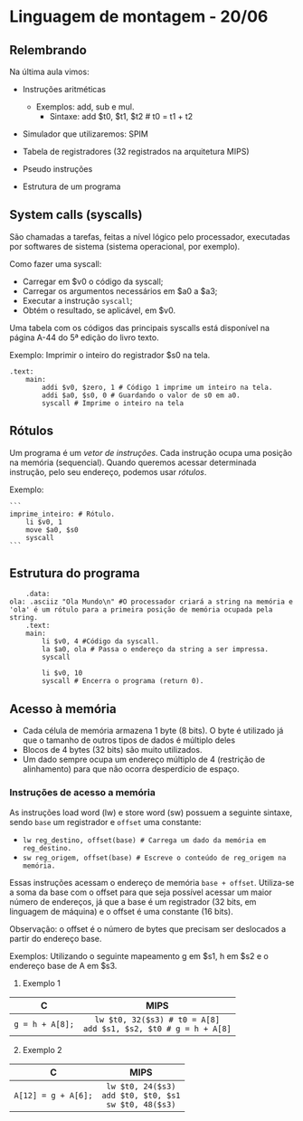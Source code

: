 # Linguagem de montagem - 20/06

## Relembrando

Na última aula vimos:

- Instruções aritméticas

  - Exemplos: add, sub e mul.
    - Sintaxe: add $t0, $t1, $t2 # t0 = t1 + t2

- Simulador que utilizaremos: SPIM
- Tabela de registradores (32 registrados na arquitetura MIPS)
- Pseudo instruções
- Estrutura de um programa

## System calls (syscalls)

São chamadas a tarefas, feitas a nível lógico pelo processador, executadas por softwares de sistema (sistema operacional, por exemplo).

Como fazer uma syscall:

- Carregar em $v0 o código da syscall;
- Carregar os argumentos necessários em $a0 a $a3;
- Executar a instrução `syscall`;
- Obtém o resultado, se aplicável, em $v0.

Uma tabela com os códigos das principais syscalls está disponível na página A-44 do 5ª edição do livro texto.

Exemplo: Imprimir o inteiro do registrador $s0 na tela.

```
.text:
    main:
        addi $v0, $zero, 1 # Código 1 imprime um inteiro na tela.
        addi $a0, $s0, 0 # Guardando o valor de s0 em a0.
        syscall # Imprime o inteiro na tela
```

## Rótulos

Um programa é um _vetor de instruções_. Cada instrução ocupa uma posição na memória (sequencial). Quando queremos acessar determinada instrução, pelo seu endereço, podemos usar _rótulos_.

Exemplo:

    ```
    imprime_inteiro: # Rótulo.
        li $v0, 1
        move $a0, $s0
        syscall
    ```

## Estrutura do programa

```
    .data:
ola: .asciiz "Ola Mundo\n" #O processador criará a string na memória e 'ola' é um rótulo para a primeira posição de memória ocupada pela string.
    .text:
    main:
        li $v0, 4 #Código da syscall.
        la $a0, ola # Passa o endereço da string a ser impressa.
        syscall

        li $v0, 10
        syscall # Encerra o programa (return 0).
```

## Acesso à memória

- Cada célula de memória armazena 1 byte (8 bits). O byte é utilizado já que o tamanho de outros tipos de dados é múltiplo deles
- Blocos de 4 bytes (32 bits) são muito utilizados.
- Um dado sempre ocupa um endereço múltiplo de 4 (restrição de alinhamento) para que não ocorra desperdício de espaço.

### Instruções de acesso a memória

As instruções load word (lw) e store word (sw) possuem a seguinte sintaxe, sendo `base` um registrador e `offset` uma constante:

- `lw reg_destino, offset(base) # Carrega um dado da memória em reg_destino.`
- `sw reg_origem, offset(base) # Escreve o conteúdo de reg_origem na memória.`

Essas instruções acessam o endereço de memória `base + offset`. Utiliza-se a soma da base com o offset para que seja possível acessar um maior número de endereços, já que a base é um registrador (32 bits, em linguagem de máquina) e o offset é uma constante (16 bits).

Observação: o offset é o número de bytes que precisam ser deslocados a partir do endereço base.

Exemplos:
Utilizando o seguinte mapeamento g em $s1, h em $s2 e o endereço base de A em $s3.

1. Exemplo 1

|        C        |                                  MIPS                                  |
| :-------------: | :--------------------------------------------------------------------: |
| `g = h + A[8];` | `lw $t0, 32($s3) # t0 = A[8]` <br />`add $s1, $s2, $t0 # g = h + A[8]` |

2. Exemplo 2

|          C          |                                 MIPS                                  |
| :-----------------: | :-------------------------------------------------------------------: |
| `A[12] = g + A[6];` | `lw $t0, 24($s3)` <br /> `add $t0, $t0, $s1` <br /> `sw $t0, 48($s3)` |
